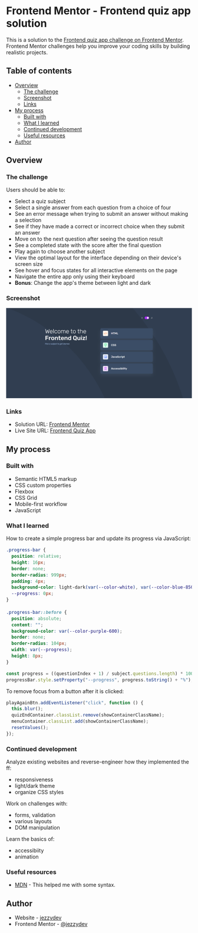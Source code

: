 # Frontend Mentor - Frontend quiz app solution

This is a solution to the [Frontend quiz app challenge on Frontend Mentor](https://www.frontendmentor.io/challenges/frontend-quiz-app-BE7xkzXQnU). Frontend Mentor challenges help you improve your coding skills by building realistic projects.

## Table of contents

- [Overview](#overview)
  - [The challenge](#the-challenge)
  - [Screenshot](#screenshot)
  - [Links](#links)
- [My process](#my-process)
  - [Built with](#built-with)
  - [What I learned](#what-i-learned)
  - [Continued development](#continued-development)
  - [Useful resources](#useful-resources)
- [Author](#author)

## Overview

### The challenge

Users should be able to:

- Select a quiz subject
- Select a single answer from each question from a choice of four
- See an error message when trying to submit an answer without making a selection
- See if they have made a correct or incorrect choice when they submit an answer
- Move on to the next question after seeing the question result
- See a completed state with the score after the final question
- Play again to choose another subject
- View the optimal layout for the interface depending on their device's screen size
- See hover and focus states for all interactive elements on the page
- Navigate the entire app only using their keyboard
- **Bonus**: Change the app's theme between light and dark

### Screenshot

![](./screenshot.png)

### Links

- Solution URL: [Frontend Mentor](https://www.frontendmentor.io/solutions/simple-quiz-app-using-javascript-leJqdH2l9c)
- Live Site URL: [Frontend Quiz App](https://jezzydev.github.io/frontend-quiz-app/)

## My process

### Built with

- Semantic HTML5 markup
- CSS custom properties
- Flexbox
- CSS Grid
- Mobile-first workflow
- JavaScript

### What I learned

How to create a simple progress bar and update its progress via JavaScript:

```css
.progress-bar {
  position: relative;
  height: 16px;
  border: none;
  border-radius: 999px;
  padding: 4px;
  background-color: light-dark(var(--color-white), var(--color-blue-850));
  --progress: 0px;
}

.progress-bar::before {
  position: absolute;
  content: "";
  background-color: var(--color-purple-600);
  border: none;
  border-radius: 104px;
  width: var(--progress);
  height: 8px;
}
```

```js
const progress = ((questionIndex + 1) / subject.questions.length) * 100;
progressBar.style.setProperty("--progress", progress.toString() + "%");
```

To remove focus from a button after it is clicked:

```js
playAgainBtn.addEventListener("click", function () {
  this.blur();
  quizEndContainer.classList.remove(showContainerClassName);
  menuContainer.classList.add(showContainerClassName);
  resetValues();
});
```

### Continued development

Analyze existing websites and reverse-engineer how they implemented the ff:

- responsiveness
- light/dark theme
- organize CSS styles

Work on challenges with:

- forms, validation
- various layouts
- DOM manipulation

Learn the basics of:

- accessibiity
- animation

### Useful resources

- [MDN](https://developer.mozilla.org/en-US/docs/Web) - This helped me with some syntax.

## Author

- Website - [jezzydev](https://github.com/jezzydev)
- Frontend Mentor - [@jezzydev](https://www.frontendmentor.io/profile/jezzydev)
